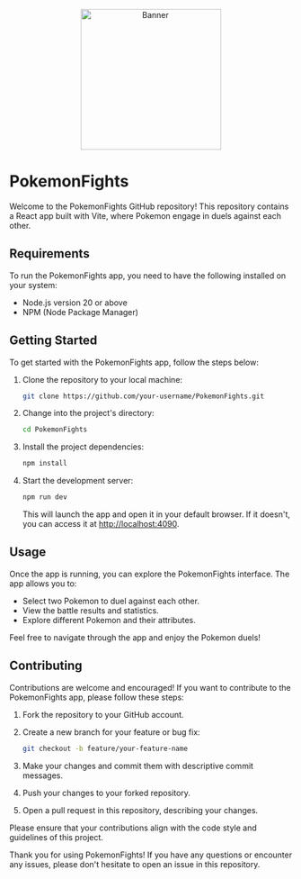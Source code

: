 <p align="center">
  <img src="https://i.pinimg.com/originals/f8/4d/e8/f84de872a47924344a15a582ec7ad7d8.jpg" alt="Banner" height="250">
</p>



# PokemonFights

Welcome to the PokemonFights GitHub repository! This repository contains a React app built with Vite, where Pokemon engage in duels against each other.

## Requirements

To run the PokemonFights app, you need to have the following installed on your system:

- Node.js version 20 or above
- NPM (Node Package Manager)

## Getting Started

To get started with the PokemonFights app, follow the steps below:

1. Clone the repository to your local machine:

   ```bash
   git clone https://github.com/your-username/PokemonFights.git
   ```

2. Change into the project's directory:

   ```bash
   cd PokemonFights
   ```

3. Install the project dependencies:

   ```bash
   npm install
   ```

4. Start the development server:

   ```bash
   npm run dev
   ```

   This will launch the app and open it in your default browser. If it doesn't, you can access it at [http://localhost:4090](http://localhost:4090).

## Usage

Once the app is running, you can explore the PokemonFights interface. The app allows you to:

- Select two Pokemon to duel against each other.
- View the battle results and statistics.
- Explore different Pokemon and their attributes.

Feel free to navigate through the app and enjoy the Pokemon duels!

## Contributing

Contributions are welcome and encouraged! If you want to contribute to the PokemonFights app, please follow these steps:

1. Fork the repository to your GitHub account.
2. Create a new branch for your feature or bug fix:

   ```bash
   git checkout -b feature/your-feature-name
   ```

3. Make your changes and commit them with descriptive commit messages.
4. Push your changes to your forked repository.
5. Open a pull request in this repository, describing your changes.

Please ensure that your contributions align with the code style and guidelines of this project.


Thank you for using PokemonFights! If you have any questions or encounter any issues, please don't hesitate to open an issue in this repository.
